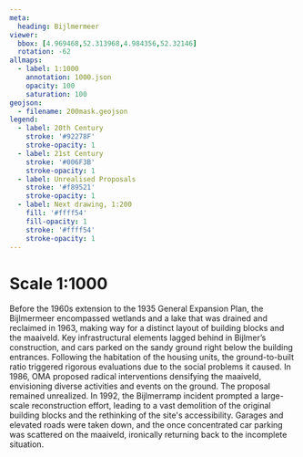 ```yaml
---
meta:
  heading: Bijlmermeer
viewer:
  bbox: [4.969468,52.313968,4.984356,52.32146]
  rotation: -62
allmaps:
  - label: 1:1000
    annotation: 1000.json
    opacity: 100
    saturation: 100
geojson:
  - filename: 200mask.geojson
legend:
  - label: 20th Century
    stroke: '#92278F'
    stroke-opacity: 1
  - label: 21st Century
    stroke: '#006F3B'
    stroke-opacity: 1
  - label: Unrealised Proposals
    stroke: '#f89521'
    stroke-opacity: 1
  - label: Next drawing, 1:200
    fill: '#ffff54'
    fill-opacity: 1
    stroke: '#ffff54'
    stroke-opacity: 1
---
```

# Scale 1:1000

Before the 1960s extension to the 1935 General Expansion Plan, the Bijlmermeer encompassed wetlands and a lake that was drained and reclaimed in 1963, making way for a distinct layout of building blocks and the maaiveld. Key infrastructural elements lagged behind in Bijlmer’s construction, and cars parked on the sandy ground right below the building entrances. Following the habitation of the housing units, the ground-to-built ratio triggered rigorous evaluations due to the social problems it caused. In 1986, OMA proposed radical interventions densifying the maaiveld, envisioning diverse activities and events on the ground. The proposal remained unrealized. In 1992, the Bijlmerramp incident prompted a large-scale reconstruction effort, leading to a vast demolition of the original building blocks and the rethinking of the site's accessibility. Garages and elevated roads were taken down, and the once concentrated car parking was scattered on the maaiveld, ironically returning back to the incomplete situation.